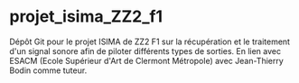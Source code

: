 # projet_isima_ZZ2_f1
Dépôt Git pour le projet ISIMA de ZZ2 F1 sur la récupération et le traitement d'un signal sonore afin de piloter différents types de sorties. En lien avec ESACM (Ecole Supérieur d'Art de Clermont Métropole) avec Jean-Thierry Bodin comme tuteur.
